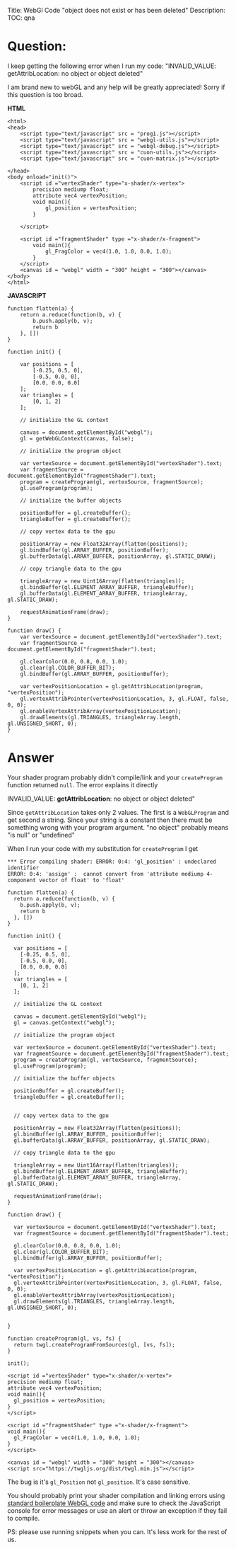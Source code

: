 Title: WebGl Code "object does not exist or has been deleted"
Description:
TOC: qna

# Question:

I keep getting the following error when I run my code: "INVALID_VALUE: getAttribLocation: no object or object deleted"

I am brand new to webGL and any help will be greatly appreciated! Sorry if this question is too broad.

**HTML**

    <html>
    <head>
        <script type="text/javascript" src = "prog1.js"></script>
        <script type="text/javascript" src = "webgl-utils.js"></script>
        <script type="text/javascript" src = "webgl-debug.js"></script>
        <script type="text/javascript" src = "cuon-utils.js"></script>
        <script type="text/javascript" src = "cuon-matrix.js"></script>
        
    </head>
    <body onload="init()">
        <script id ="vertexShader" type="x-shader/x-vertex">
            precision mediump float;
            attribute vec4 vertexPosition;
            void main(){
                gl_position = vertexPosition;
            }
            
        </script>
        
        <script id ="fragmentShader" type ="x-shader/x-fragment">
            void main(){
                gl_FragColor = vec4(1.0, 1.0, 0.0, 1.0);
            }
        </script>
        <canvas id = "webgl" width = "300" height = "300"></canvas>
    </body>
    </html>
    
**JAVASCRIPT**
    
    function flatten(a) {
        return a.reduce(function(b, v) {
            b.push.apply(b, v);
            return b
        }, [])
    }
        
    function init() {

        var positions = [
            [-0.25, 0.5, 0],
            [-0.5, 0.0, 0],
            [0.0, 0.0, 0.0]
        ];
        var triangles = [
            [0, 1, 2]
        ];

        // initialize the GL context

        canvas = document.getElementById("webgl");
        gl = getWebGLContext(canvas, false);

        // initialize the program object

        var vertexSource = document.getElementById("vertexShader").text;
        var fragmentSource = document.getElementById("fragmentShader").text;
        program = createProgram(gl, vertexSource, fragmentSource);
        gl.useProgram(program);

        // initialize the buffer objects

        positionBuffer = gl.createBuffer();
        triangleBuffer = gl.createBuffer();

        // copy vertex data to the gpu

        positionArray = new Float32Array(flatten(positions));
        gl.bindBuffer(gl.ARRAY_BUFFER, positionBuffer);
        gl.bufferData(gl.ARRAY_BUFFER, positionArray, gl.STATIC_DRAW);

        // copy triangle data to the gpu

        triangleArray = new Uint16Array(flatten(triangles));
        gl.bindBuffer(gl.ELEMENT_ARRAY_BUFFER, triangleBuffer);
        gl.bufferData(gl.ELEMENT_ARRAY_BUFFER, triangleArray, gl.STATIC_DRAW);

        requestAnimationFrame(draw);
    }

    function draw() {
        var vertexSource = document.getElementById("vertexShader").text;
        var fragmentSource = document.getElementById("fragmentShader").text;

        gl.clearColor(0.0, 0.8, 0.0, 1.0);
        gl.clear(gl.COLOR_BUFFER_BIT);
        gl.bindBuffer(gl.ARRAY_BUFFER, positionBuffer);

        var vertexPositionLocation = gl.getAttribLocation(program, "vertexPosition");
        gl.vertexAttribPointer(vertexPositionLocation, 3, gl.FLOAT, false, 0, 0);
        gl.enableVertexAttribArray(vertexPositionLocation);
        gl.drawElements(gl.TRIANGLES, triangleArray.length, gl.UNSIGNED_SHORT, 0);
    }

# Answer

Your shader program probably didn't compile/link and your `createProgram` function returned `null`. The error explains it directly

   INVALID_VALUE: **getAttribLocation**: no object or object deleted"

Since `getAttribLocation` takes only 2 values. The first is a `WebGLProgram` and get second a string. Since your string is a constant then there must be something wrong with your program argument. "no object" probably means "is null" or "undefined"

When I run your code with my substitution for `createProgram` I get

    *** Error compiling shader: ERROR: 0:4: 'gl_position' : undeclared identifier 
    ERROR: 0:4: 'assign' :  cannot convert from 'attribute mediump 4-component vector of float' to 'float'

<!-- begin snippet: js hide: false console: true babel: false -->

<!-- language: lang-js -->

    function flatten(a) {
      return a.reduce(function(b, v) {
        b.push.apply(b, v);
        return b
      }, [])
    }

    function init() {

      var positions = [
        [-0.25, 0.5, 0],
        [-0.5, 0.0, 0],
        [0.0, 0.0, 0.0]
      ];
      var triangles = [
        [0, 1, 2]
      ];

      // initialize the GL context

      canvas = document.getElementById("webgl");
      gl = canvas.getContext("webgl");

      // initialize the program object

      var vertexSource = document.getElementById("vertexShader").text;
      var fragmentSource = document.getElementById("fragmentShader").text;
      program = createProgram(gl, vertexSource, fragmentSource);
      gl.useProgram(program);

      // initialize the buffer objects

      positionBuffer = gl.createBuffer();
      triangleBuffer = gl.createBuffer();


      // copy vertex data to the gpu

      positionArray = new Float32Array(flatten(positions));
      gl.bindBuffer(gl.ARRAY_BUFFER, positionBuffer);
      gl.bufferData(gl.ARRAY_BUFFER, positionArray, gl.STATIC_DRAW);

      // copy triangle data to the gpu

      triangleArray = new Uint16Array(flatten(triangles));
      gl.bindBuffer(gl.ELEMENT_ARRAY_BUFFER, triangleBuffer);
      gl.bufferData(gl.ELEMENT_ARRAY_BUFFER, triangleArray, gl.STATIC_DRAW);

      requestAnimationFrame(draw);
    }

    function draw() {

      var vertexSource = document.getElementById("vertexShader").text;
      var fragmentSource = document.getElementById("fragmentShader").text;

      gl.clearColor(0.0, 0.8, 0.0, 1.0);
      gl.clear(gl.COLOR_BUFFER_BIT);
      gl.bindBuffer(gl.ARRAY_BUFFER, positionBuffer);

      var vertexPositionLocation = gl.getAttribLocation(program, "vertexPosition");
      gl.vertexAttribPointer(vertexPositionLocation, 3, gl.FLOAT, false, 0, 0);
      gl.enableVertexAttribArray(vertexPositionLocation);
      gl.drawElements(gl.TRIANGLES, triangleArray.length, gl.UNSIGNED_SHORT, 0);


    }

    function createProgram(gl, vs, fs) {
      return twgl.createProgramFromSources(gl, [vs, fs]);
    }

    init();

<!-- language: lang-html -->

    <script id ="vertexShader" type="x-shader/x-vertex">
    precision mediump float;
    attribute vec4 vertexPosition;
    void main(){
      gl_position = vertexPosition;
    }
    </script>

    <script id ="fragmentShader" type ="x-shader/x-fragment">
    void main(){
      gl_FragColor = vec4(1.0, 1.0, 0.0, 1.0);
    }
    </script>

    <canvas id = "webgl" width = "300" height = "300"></canvas>
    <script src="https://twgljs.org/dist/twgl.min.js"></script>

<!-- end snippet -->

The bug is it's `gl_Position` not `gl_position`. It's case sensitive.

You should probably print your shader compilation and linking errors using [standard boilerplate WebGL code](http://webglfundamentals.org/webgl/lessons/webgl-boilerplate.html) and make sure to check the JavaScript console for error messages or use an alert or throw an exception if they fail to compile.

PS: please use running snippets when you can. It's less work for the rest of us.
